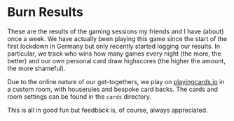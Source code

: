 # Burn Results

These are the results of the gaming sessions my friends and I have (about) once a week. We have actually been playing this game since the start of the first lockdown in Germany but only recently started logging our results. In particular, we track who wins how many games every night (the more, the better) and our own personal card draw highscores (the higher the amount, the more shameful).

Due to the online nature of our get-togethers, we play on [playingcards.io](https://playingcards.io) in a custom room, with houserules and bespoke card backs. The cards and room settings can be found in the `cards` directory.

This is all in good fun but feedback is, of course, always appreciated.
